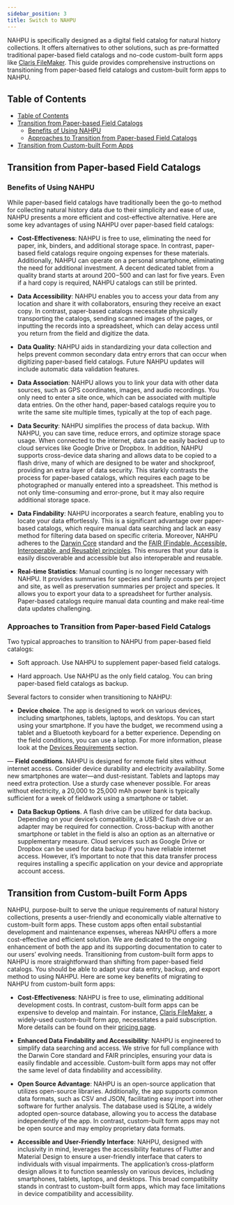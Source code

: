 ```yaml
---
sidebar_position: 3
title: Switch to NAHPU
---
```


NAHPU is specifically designed as a digital field catalog for natural history collections. It offers alternatives to other solutions, such as pre-formatted traditional paper-based field catalogs and no-code custom-built form apps like [Claris FileMaker](https://www.claris.com/). This guide provides comprehensive instructions on transitioning from paper-based field catalogs and custom-built form apps to NAHPU.

## Table of Contents

- [Table of Contents](#table-of-contents)
- [Transition from Paper-based Field Catalogs](#transition-from-paper-based-field-catalogs)
  - [Benefits of Using NAHPU](#benefits-of-using-nahpu)
  - [Approaches to Transition from Paper-based Field Catalogs](#approaches-to-transition-from-paper-based-field-catalogs)
- [Transition from Custom-built Form Apps](#transition-from-custom-built-form-apps)

## Transition from Paper-based Field Catalogs

### Benefits of Using NAHPU

While paper-based field catalogs have traditionally been the go-to method for collecting natural history data due to their simplicity and ease of use, NAHPU presents a more efficient and cost-effective alternative. Here are some key advantages of using NAHPU over paper-based field catalogs:

- **Cost-Effectiveness**: NAHPU is free to use, eliminating the need for paper, ink, binders, and additional storage space. In contrast, paper-based field catalogs require ongoing expenses for these materials. Additionally, NAHPU can operate on a personal smartphone, eliminating the need for additional investment. A decent dedicated tablet from a quality brand starts at around $200-$500 and can last for five years. Even if a hard copy is required, NAHPU catalogs can still be printed.

- **Data Accessibility**: NAHPU enables you to access your data from any location and share it with collaborators, ensuring they receive an exact copy. In contrast, paper-based catalogs necessitate physically transporting the catalogs, sending scanned images of the pages, or inputting the records into a spreadsheet, which can delay access until you return from the field and digitize the data.

- **Data Quality**: NAHPU aids in standardizing your data collection and helps prevent common secondary data entry errors that can occur when digitizing paper-based field catalogs. Future NAHPU updates will include automatic data validation features.

- **Data Association**: NAHPU allows you to link your data with other data sources, such as GPS coordinates, images, and audio recordings. You only need to enter a site once, which can be associated with multiple data entries. On the other hand, paper-based catalogs require you to write the same site multiple times, typically at the top of each page.

- **Data Security**: NAHPU simplifies the process of data backup. With NAHPU, you can save time, reduce errors, and optimize storage space usage. When connected to the internet, data can be easily backed up to cloud services like Google Drive or Dropbox. In addition, NAHPU supports cross-device data sharing and allows data to be copied to a flash drive, many of which are designed to be water and shockproof, providing an extra layer of data security. This starkly contrasts the process for paper-based catalogs, which requires each page to be photographed or manually entered into a spreadsheet. This method is not only time-consuming and error-prone, but it may also require additional storage space.

- **Data Findability**: NAHPU incorporates a search feature, enabling you to locate your data effortlessly. This is a significant advantage over paper-based catalogs, which require manual data searching and lack an easy method for filtering data based on specific criteria. Moreover, NAHPU adheres to the [Darwin Core](https://dwc.tdwg.org/) standard and the [FAIR (Findable, Accessible, Interoperable, and Reusable) principles](https://www.go-fair.org/). This ensures that your data is easily discoverable and accessible but also interoperable and reusable.

- **Real-time Statistics**: Manual counting is no longer necessary with NAHPU. It provides summaries for species and family counts per project and site, as well as preservation summaries per project and species. It allows you to export your data to a spreadsheet for further analysis. Paper-based catalogs require manual data counting and make real-time data updates challenging.

### Approaches to Transition from Paper-based Field Catalogs

Two typical approaches to transition to NAHPU from paper-based field catalogs:

- Soft approach. Use NAHPU to supplement paper-based field catalogs.

- Hard approach. Use NAHPU as the only field catalog. You can bring paper-based field catalogs as backup.

Several factors to consider when transitioning to NAHPU:

- **Device choice**. The app is designed to work on various devices, including smartphones, tablets, laptops, and desktops. You can start using your smartphone. If you have the budget, we recommend using a tablet and a Bluetooth keyboard for a better experience. Depending on the field conditions, you can use a laptop. For more information, please look at the [Devices Requirements](./usages/devices) section.

— **Field conditions**. NAHPU is designed for remote field sites without internet access. Consider device durability and electricity availability. Some new smartphones are water—and dust-resistant. Tablets and laptops may need extra protection. Use a sturdy case whenever possible. For areas without electricity, a 20,000 to 25,000 mAh power bank is typically sufficient for a week of fieldwork using a smartphone or tablet.

- **Data Backup Options**. A flash drive can be utilized for data backup. Depending on your device’s compatibility, a USB-C flash drive or an adapter may be required for connection. Cross-backup with another smartphone or tablet in the field is also an option as an alternative or supplementary measure. Cloud services such as Google Drive or Dropbox can be used for data backup if you have reliable internet access. However, it’s important to note that this data transfer process requires installing a specific application on your device and appropriate account access.

## Transition from Custom-built Form Apps

NAHPU, purpose-built to serve the unique requirements of natural history collections, presents a user-friendly and economically viable alternative to custom-built form apps. These custom apps often entail substantial development and maintenance expenses, whereas NAHPU offers a more cost-effective and efficient solution. We are dedicated to the ongoing enhancement of both the app and its supporting documentation to cater to our users’ evolving needs. Transitioning from custom-built form apps to NAHPU is more straightforward than shifting from paper-based field catalogs. You should be able to adapt your data entry, backup, and export method to using NAHPU. Here are some key benefits of migrating to NAHPU from custom-built form apps:

- **Cost-Effectiveness**: NAHPU is free to use, eliminating additional development costs. In contrast, custom-built form apps can be expensive to develop and maintain. For instance, [Claris FileMaker](https://www.claris.com/), a widely-used custom-built form app, necessitates a paid subscription. More details can be found on their [pricing page](https://www.claris.com/pricing/).

- **Enhanced Data Findability and Accessibility**: NAHPU is engineered to simplify data searching and access. We strive for full compliance with the Darwin Core standard and FAIR principles, ensuring your data is easily findable and accessible. Custom-built form apps may not offer the same level of data findability and accessibility.

- **Open Source Advantage**: NAHPU is an open-source application that utilizes open-source libraries. Additionally, the app supports common data formats, such as CSV and JSON, facilitating easy import into other software for further analysis. The database used is SQLite, a widely adopted open-source database, allowing you to access the database independently of the app. In contrast, custom-built form apps may not be open source and may employ proprietary data formats.

- **Accessible and User-Friendly Interface**: NAHPU, designed with inclusivity in mind, leverages the accessibility features of Flutter and Material Design to ensure a user-friendly interface that caters to individuals with visual impairments. The application’s cross-platform design allows it to function seamlessly on various devices, including smartphones, tablets, laptops, and desktops. This broad compatibility stands in contrast to custom-built form apps, which may face limitations in device compatibility and accessibility.

